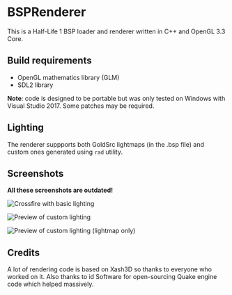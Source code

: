 BSPRenderer
===========
This is a Half-Life 1 BSP loader and renderer written in C++ and OpenGL 3.3 Core.

Build requirements
------------
- OpenGL mathematics library (GLM)
- SDL2 library

**Note**: code is designed to be portable but was only tested on Windows with Visual Studio 2017. Some patches may be required.


Lighting
--------
The renderer suppports both GoldSrc lightmaps (in the .bsp file) and custom ones
generated using `rad` utility.

Screenshots
-----------
**All these screenshots are outdated!**

![Crossfire with basic lighting](/_screenshots/bspviewer_crossfire.png?raw=true "Crossfire with basic lighting")

![Preview of custom lighting](/_screenshots/custom_lighting.png?raw=true "Preview of custom lighting")

![Preview of custom lighting (lightmap only)](/_screenshots/custom_lighting_lightmap.png?raw=true "Preview of custom lighting  (lightmap only)")

Credits
-------
A lot of rendering code is based on Xash3D so thanks to everyone who worked on it. Also thanks to id Software for open-sourcing Quake engine code which helped massively.
